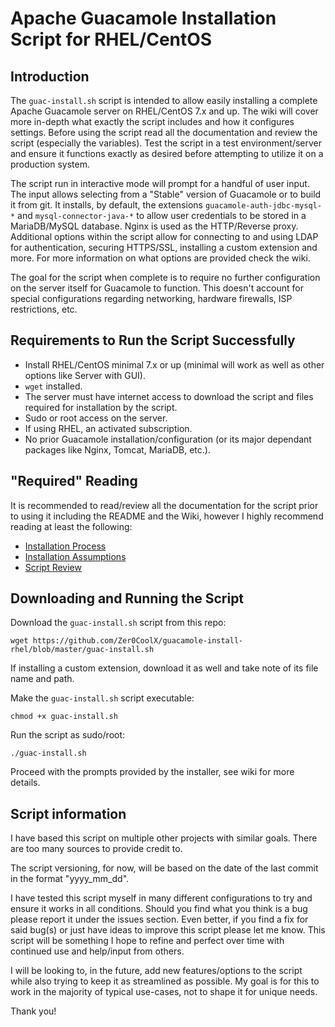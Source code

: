 # Apache Guacamole Installation Script for RHEL/CentOS
## Introduction
The `guac-install.sh` script is intended to allow easily installing a complete Apache Guacamole server on RHEL/CentOS 7.x and up. The wiki will cover more in-depth what exactly the script includes and how it configures settings. Before using the script read all the documentation and review the script (especially the variables). Test the script in a test environment/server and ensure it functions exactly as desired before attempting to utilize it on a production system.

The script run in interactive mode will prompt for a handful of user input. The input allows selecting from a "Stable" version of Guacamole or to build it from git. It installs, by default, the extensions `guacamole-auth-jdbc-mysql-*` and `mysql-connector-java-*` to allow user credentials to be stored in a MariaDB/MySQL database. Nginx is used as the HTTP/Reverse proxy. Additional options within the script allow for connecting to and using LDAP for authentication, securing HTTPS/SSL, installing a custom extension and more. For more information on what options are provided check the wiki.

The goal for the script when complete is to require no further configuration on the server itself for Guacamole to function. This doesn't account for special configurations regarding networking, hardware firewalls, ISP restrictions, etc.

## Requirements to Run the Script Successfully
- Install RHEL/CentOS minimal 7.x or up (minimal will work as well as other options like Server with GUI).
- `wget` installed.
- The server must have internet access to download the script and files required for installation by the script.
- Sudo or root access on the server.
- If using RHEL, an activated subscription.
- No prior Guacamole installation/configuration (or its major dependant packages like Nginx, Tomcat, MariaDB, etc.).

## "Required" Reading
It is recommended to read/review all the documentation for the script prior to using it including the README and the Wiki, however I highly recommend reading at least the following:

- [Installation Process](https://github.com/Zer0CoolX/guacamole-install-rhel/wiki/Installation-Process,-Prompts-and-Options)
- [Installation Assumptions](https://github.com/Zer0CoolX/guacamole-install-rhel/wiki/Installation-Assumptions)
- [Script Review](https://github.com/Zer0CoolX/guacamole-install-rhel/wiki/Script-Review)

## Downloading and Running the Script
Download the `guac-install.sh` script from this repo:
```
wget https://github.com/Zer0CoolX/guacamole-install-rhel/blob/master/guac-install.sh
```
If installing a custom extension, download it as well and take note of its file name and path.

Make the `guac-install.sh` script executable:
```
chmod +x guac-install.sh
```
Run the script as sudo/root:
```
./guac-install.sh
```
Proceed with the prompts provided by the installer, see wiki for more details.

## Script information
I have based this script on multiple other projects with similar goals. There are too many sources to provide credit to.

The script versioning, for now, will be based on the date of the last commit in the format "yyyy_mm_dd".

I have tested this script myself in many different configurations to try and ensure it works in all conditions. Should you find what you think is a bug please report it under the issues section. Even better, if you find a fix for said bug(s) or just have ideas to improve this script please let me know. This script will be something I hope to refine and perfect over time with continued use and help/input from others.

I will be looking to, in the future, add new features/options to the script while also trying to keep it as streamlined as possible. My goal is for this to work in the majority of typical use-cases, not to shape it for unique needs.

Thank you!
